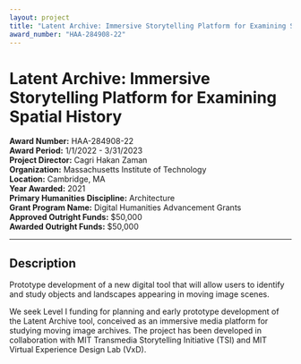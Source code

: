 ```yaml
---
layout: project
title: "Latent Archive: Immersive Storytelling Platform for Examining Spatial History"
award_number: "HAA-284908-22"
---
```



# Latent Archive: Immersive Storytelling Platform for Examining Spatial History

**Award Number:** HAA-284908-22  
**Award Period:** 1/1/2022 - 3/31/2023  
**Project Director:** Cagri Hakan Zaman  
**Organization:** Massachusetts Institute of Technology  
**Location:** Cambridge, MA  
**Year Awarded:** 2021  
**Primary Humanities Discipline:** Architecture  
**Grant Program Name:** Digital Humanities Advancement Grants  
**Approved Outright Funds:** $50,000  
**Awarded Outright Funds:** $50,000  

---

## Description

<p>Prototype development of a new digital tool that will allow users to identify and study objects and landscapes appearing in moving image scenes.</p>
<p>We seek Level I funding for planning and early prototype development of the Latent Archive tool, conceived as an immersive media platform for studying moving image archives. The project has been developed in collaboration with MIT Transmedia Storytelling Initiative (TSI) and MIT Virtual Experience Design Lab (VxD).</p>
